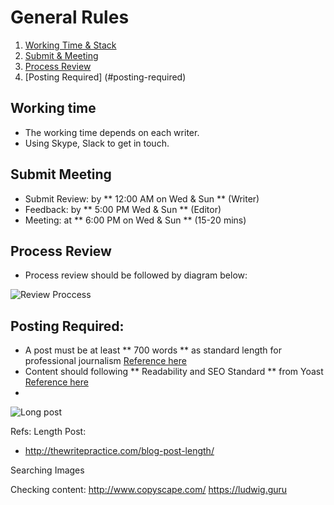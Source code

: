 # General Rules

1. [Working Time & Stack](#working-time)
2. [Submit & Meeting](#submit-meeting)
3. [Process Review](#process-review) 
4. [Posting Required] (#posting-required)


## Working time
- The working time depends on each writer.
- Using Skype, Slack to get in touch.

## Submit Meeting
- Submit Review: by ** 12:00 AM on Wed & Sun ** (Writer)
- Feedback: by ** 5:00 PM Wed & Sun ** (Editor)
- Meeting: at ** 6:00 PM on Wed & Sun ** (15-20 mins)

## Process Review
- Process review should be followed by diagram below:

![Review Proccess](https://monosnap.com/file/e3E2QjfmjtGQSCKsD75EJqYl7dEKZi.png)

## Posting Required:
- A post must be at least ** 700 words ** as standard length for professional journalism [Reference here](http://thewritepractice.com/blog-post-length/)
- Content should following ** Readability and SEO Standard ** from Yoast [Reference here](http://thewritepractice.com/blog-post-length/)
- 


![Long post](https://monosnap.com/file/oB9PcaGBePm5WAygyGtCBd66RKwcXj.png)


Refs:
Length Post:
-  http://thewritepractice.com/blog-post-length/

Searching Images

Checking content:
http://www.copyscape.com/
https://ludwig.guru
